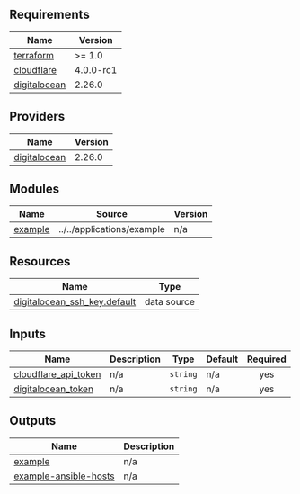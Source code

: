 ## Requirements

| Name | Version |
|------|---------|
| <a name="requirement_terraform"></a> [terraform](#requirement\_terraform) | >= 1.0 |
| <a name="requirement_cloudflare"></a> [cloudflare](#requirement\_cloudflare) | 4.0.0-rc1 |
| <a name="requirement_digitalocean"></a> [digitalocean](#requirement\_digitalocean) | 2.26.0 |

## Providers

| Name | Version |
|------|---------|
| <a name="provider_digitalocean"></a> [digitalocean](#provider\_digitalocean) | 2.26.0 |

## Modules

| Name | Source | Version |
|------|--------|---------|
| <a name="module_example"></a> [example](#module\_example) | ../../applications/example | n/a |

## Resources

| Name | Type |
|------|------|
| [digitalocean_ssh_key.default](https://registry.terraform.io/providers/digitalocean/digitalocean/2.26.0/docs/data-sources/ssh_key) | data source |

## Inputs

| Name | Description | Type | Default | Required |
|------|-------------|------|---------|:--------:|
| <a name="input_cloudflare_api_token"></a> [cloudflare\_api\_token](#input\_cloudflare\_api\_token) | n/a | `string` | n/a | yes |
| <a name="input_digitalocean_token"></a> [digitalocean\_token](#input\_digitalocean\_token) | n/a | `string` | n/a | yes |

## Outputs

| Name | Description |
|------|-------------|
| <a name="output_example"></a> [example](#output\_example) | n/a |
| <a name="output_example-ansible-hosts"></a> [example-ansible-hosts](#output\_example-ansible-hosts) | n/a |
